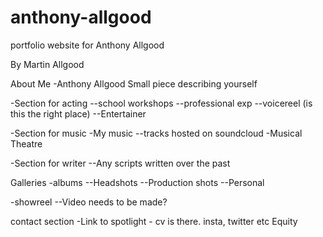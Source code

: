 # anthony-allgood
portfolio website for Anthony Allgood

By Martin Allgood



About Me
  -Anthony Allgood
    Small piece describing yourself

  -Section for acting
    --school workshops
    --professional exp
    --voicereel (is this the right place)
    --Entertainer

  -Section for music
    -My music
      --tracks hosted on soundcloud
    -Musical Theatre

  -Section for writer
    --Any scripts written over the past

Galleries
  -albums
    --Headshots
    --Production shots
    --Personal

  -showreel
    --Video needs to be made?

contact section
  -Link to spotlight - cv is there. insta, twitter etc Equity
